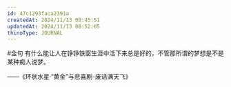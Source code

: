 ```yaml
---
id: 47c1293faca2391a
createdAt: 2024/11/13 08:45:51
updatedAt: 2024/11/13 08:52:05
thinoType: JOURNAL
---
```

#金句 有什么能让人在铮铮铁窗生涯中活下来总是好的，不管那所谓的梦想是不是某种痴人说梦。

——《环状水星·“黄金”与悲喜剧-废话满天飞》